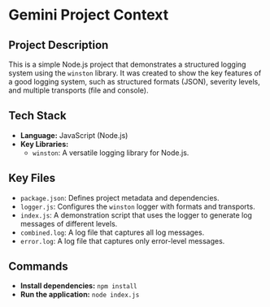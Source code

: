 # Gemini Project Context

## Project Description

This is a simple Node.js project that demonstrates a structured logging system using the `winston` library. It was created to show the key features of a good logging system, such as structured formats (JSON), severity levels, and multiple transports (file and console).

## Tech Stack

- **Language:** JavaScript (Node.js)
- **Key Libraries:**
    - `winston`: A versatile logging library for Node.js.

## Key Files

- `package.json`: Defines project metadata and dependencies.
- `logger.js`: Configures the `winston` logger with formats and transports.
- `index.js`: A demonstration script that uses the logger to generate log messages of different levels.
- `combined.log`: A log file that captures all log messages.
- `error.log`: A log file that captures only error-level messages.

## Commands

- **Install dependencies:** `npm install`
- **Run the application:** `node index.js`
